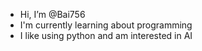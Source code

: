 - Hi, I’m @Bai756
- I'm currently learning about programming
- I like using python and am interested in AI
